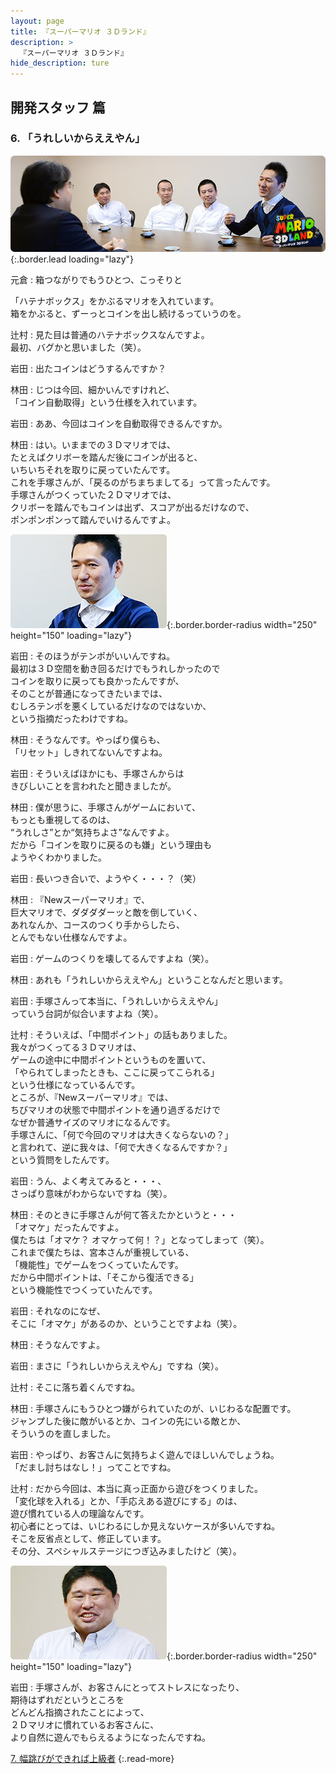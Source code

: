 ```yaml
---
layout: page
title: 『スーパーマリオ ３Ｄランド』
description: >
  『スーパーマリオ ３Ｄランド』
hide_description: ture
---
```


## 開発スタッフ 篇

### 6. 「うれしいからええやん」

![](/interviews/jp/3ds/arej/vol1/img/mainvisual6.jpg){:.border.lead loading="lazy"}

元倉
: 箱つながりでもうひとつ、こっそりと<br>

「ハテナボックス」をかぶるマリオを入れています。<br>箱をかぶると、ずーっとコインを出し続けるっていうのを。

辻村
: 見た目は普通のハテナボックスなんですよ。<br>最初、バグかと思いました（笑）。

岩田
: 出たコインはどうするんですか？

林田
: じつは今回、細かいんですけれど、<br>「コイン自動取得」という仕様を入れています。

岩田
: ああ、今回はコインを自動取得できるんですか。

林田
: はい。いままでの３Ｄマリオでは、<br>たとえばクリボーを踏んだ後にコインが出ると、<br>いちいちそれを取りに戻っていたんです。<br>これを手塚さんが、「戻るのがちまちましてる」って言ったんです。<br>手塚さんがつくっていた２Ｄマリオでは、<br>クリボーを踏んでもコインは出ず、スコアが出るだけなので、<br>ポンポンポンって踏んでいけるんですよ。

![](/interviews/jp/3ds/arej/vol1/img/photo17.jpg){:.border.border-radius width="250" height="150"  loading="lazy"}

岩田
: そのほうがテンポがいいんですね。<br>最初は３Ｄ空間を動き回るだけでもうれしかったので<br>コインを取りに戻っても良かったんですが、<br>そのことが普通になってきたいまでは、<br>むしろテンポを悪くしているだけなのではないか、　<br>という指摘だったわけですね。

林田
: そうなんです。やっぱり僕らも、<br>「リセット」しきれてないんですよね。

岩田
: そういえばほかにも、手塚さんからは<br>きびしいことを言われたと聞きましたが。

林田
: 僕が思うに、手塚さんがゲームにおいて、<br>もっとも重視してるのは、<br>“うれしさ”とか“気持ちよさ”なんですよ。<br>だから「コインを取りに戻るのも嫌」という理由も<br>ようやくわかりました。

岩田
: 長いつき合いで、ようやく・・・？（笑）

林田
: 『Newスーパーマリオ』で、<br>巨大マリオで、ダダダダーッと敵を倒していく、<br>あれなんか、コースのつくり手からしたら、<br>とんでもない仕様なんですよ。

岩田
: ゲームのつくりを壊してるんですよね（笑）。

林田
: あれも「うれしいからええやん」ということなんだと思います。

岩田
: 手塚さんって本当に、「うれしいからええやん」<br>っていう台詞が似合いますよね（笑）。

辻村
: そういえば、「中間ポイント」の話もありました。<br>我々がつくってる３Ｄマリオは、<br>ゲームの途中に中間ポイントというものを置いて、<br>「やられてしまったときも、ここに戻ってこられる」<br>という仕様になっているんです。<br>ところが、『Newスーパーマリオ』では、<br>ちびマリオの状態で中間ポイントを通り過ぎるだけで<br>なぜか普通サイズのマリオになるんです。<br>手塚さんに、「何で今回のマリオは大きくならないの？」<br>と言われて、逆に我々は、「何で大きくなるんですか？」<br>という質問をしたんです。

岩田
: うん、よく考えてみると・・・、<br>さっぱり意味がわからないですね（笑）。

林田
: そのときに手塚さんが何て答えたかというと・・・<br>「オマケ」だったんですよ。<br>僕たちは「オマケ？ オマケって何！？」となってしまって（笑）。<br>これまで僕たちは、宮本さんが重視している、<br>「機能性」でゲームをつくっていたんです。<br>だから中間ポイントは、「そこから復活できる」<br>という機能性でつくっていたんです。

岩田
: それなのになぜ、<br>そこに「オマケ」があるのか、ということですよね（笑）。

林田
: そうなんですよ。

岩田
: まさに「うれしいからええやん」ですね（笑）。

辻村
: そこに落ち着くんですね。

林田
: 手塚さんにもうひとつ嫌がられていたのが、いじわるな配置です。<br>ジャンプした後に敵がいるとか、コインの先にいる敵とか、<br>そういうのを直しました。

岩田
: やっぱり、お客さんに気持ちよく遊んでほしいんでしょうね。<br>「だまし討ちはなし！」ってことですね。

辻村
: だから今回は、本当に真っ正面から遊びをつくりました。<br>「変化球を入れる」とか、「手応えある遊びにする」のは、<br>遊び慣れている人の理論なんです。<br>初心者にとっては、いじわるにしか見えないケースが多いんですね。<br>そこを反省点として、修正しています。<br>その分、スペシャルステージにつぎ込みましたけど（笑）。

![](/interviews/jp/3ds/arej/vol1/img/photo18.jpg){:.border.border-radius width="250" height="150"  loading="lazy"}

岩田
: 手塚さんが、お客さんにとってストレスになったり、<br>期待はずれだというところを<br>どんどん指摘されたことによって、<br>２Ｄマリオに慣れているお客さんに、<br>より自然に遊んでもらえるようになったんですね。



[7. 幅跳びができれば上級者](7.md)
{:.read-more}
